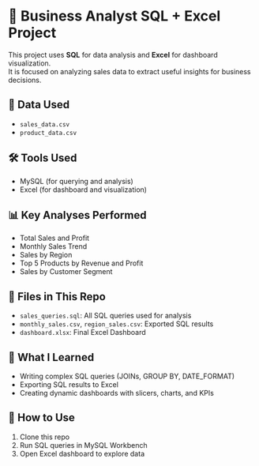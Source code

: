 # 🧠 Business Analyst SQL + Excel Project

This project uses **SQL** for data analysis and **Excel** for dashboard visualization.  
It is focused on analyzing sales data to extract useful insights for business decisions.

## 📂 Data Used
- `sales_data.csv`
- `product_data.csv`

## 🛠 Tools Used
- MySQL (for querying and analysis)
- Excel (for dashboard and visualization)

## 📊 Key Analyses Performed
- Total Sales and Profit
- Monthly Sales Trend
- Sales by Region
- Top 5 Products by Revenue and Profit
- Sales by Customer Segment

## 📁 Files in This Repo
- `sales_queries.sql`: All SQL queries used for analysis
- `monthly_sales.csv`, `region_sales.csv`: Exported SQL results
- `dashboard.xlsx`: Final Excel Dashboard

## 🧠 What I Learned
- Writing complex SQL queries (JOINs, GROUP BY, DATE_FORMAT)
- Exporting SQL results to Excel
- Creating dynamic dashboards with slicers, charts, and KPIs

## 📌 How to Use
1. Clone this repo
2. Run SQL queries in MySQL Workbench
3. Open Excel dashboard to explore data

